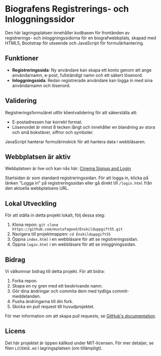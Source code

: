 # Biografens Registrerings- och Inloggningssidor

Den här lagringsplatsen innehåller kodbasen för frontänden av registrerings- och inloggningssidorna för en biografwebbplats, skapad med HTML5, Bootstrap för utseende och JavaScript för formulärhantering.

## Funktioner

- **Registreringssida**: Ny användare kan skapa ett konto genom att ange användarnamn, e-post, fullständigt namn och ett säkert lösenord.
- **Inloggningssida**: Redan registrerade användare kan logga in med sina användarnamn och lösenord.

## Validering

Registreringsformuläret utför klientvalidering för att säkerställa att:
- E-postadressen har korrekt format.
- Lösenordet är minst 8 tecken långt och innehåller en blandning av stora och små bokstäver, siffror och symboler.

JavaScript hanterar formulärinskick för att hantera data i webbläsaren.

## Webbplatsen är aktiv

Webbplatsen är live och kan nås här: [Cinema Signup and Login](https://mustafagood.github.io/Enskilduppgift55.io/)

Startsidan är som standard registreringssidan. För att logga in, klicka på länken "Logga in" på registreringssidan eller gå direkt till `/login.html` från den aktuella webbplatsens URL.

## Lokal Utveckling

För att ställa in detta projekt lokalt, följ dessa steg:

1. Klona repon: `git clone https://github.com/mustafagood/Enskilduppgift55.git`
2. Navigera till projektmappen: `cd Enskilduppgift55`
3. Öppna `index.html` i en webbläsare för att se registreringssidan.
4. Öppna `login.html` i en webbläsare för att se inloggningssidan.

## Bidrag

Vi välkomnar bidrag till detta projekt. För att bidra:

1. Forka repon.
2. Skapa en ny gren med ett beskrivande namn.
3. Gör dina ändringar och commita dem med tydliga commit-meddelanden.
4. Pusha ändringarna till din fork.
5. Skicka en pull request till huvudprojektet.

För mer information om att skapa pull requests, se [GitHub's documentation](https://help.github.com/articles/creating-a-pull-request/).

## Licens

Det här projektet är öppen källkod under MIT-licensen. För mer detaljer, se filen `LICENSE.md` i lagringsplatsen (om tillämpligt).
